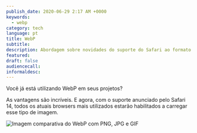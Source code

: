 ```yaml
---
publish_date: 2020-06-29 2:17 AM +0000
keywords:
  - webp
category: tech
language: pt
title: WebP
subtitle:
description: Abordagem sobre novidades do suporte do Safari ao formato WebP.
featured:
draft: false
audiencecall:
informaldesc:
---
```


Você já está utilizando WebP em seus projetos?

As vantagens são incríveis. E agora, com o suporte anunciado pelo Safari 14, todos os atuais browsers mais utilizados estarão habilitados a carregar esse tipo de imagem.

![Imagem comparativa do WebP com PNG, JPG e GIF](https://pbs.twimg.com/media/Ebs_VruWAAASRWX?format=png&name=medium)
